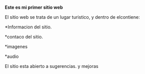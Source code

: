 ****Este es mi primer sitio web****

El sitio web se trata de un lugar turistico, y dentro de elcontiene:

*Informacion del sitio.

*contaco del sitio.

*imagenes

*audio

El sitio esta abierto a sugerencias. y mejoras